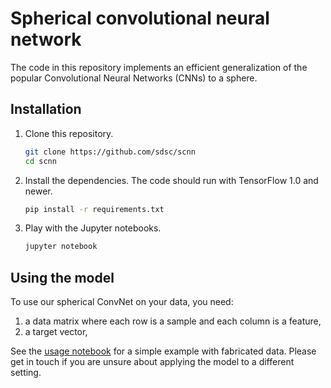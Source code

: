 # Spherical convolutional neural network

The code in this repository implements an efficient generalization of the
popular Convolutional Neural Networks (CNNs) to a sphere.

## Installation

1. Clone this repository.
   ```sh
   git clone https://github.com/sdsc/scnn
   cd scnn
   ```

2. Install the dependencies. The code should run with TensorFlow 1.0 and newer.
   ```sh
   pip install -r requirements.txt
   ```

3. Play with the Jupyter notebooks.
   ```sh
   jupyter notebook
   ```

## Using the model

To use our spherical ConvNet on your data, you need:

1. a data matrix where each row is a sample and each column is a feature,
2. a target vector,

See the [usage notebook][usage] for a simple example with fabricated data.
Please get in touch if you are unsure about applying the model to a different
setting.

[usage]: https://github.com/SwissDataScienceCenter/scnn/demo.ipynb
